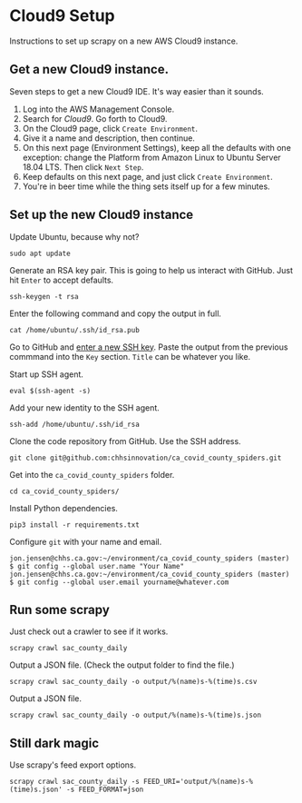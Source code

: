 # Cloud9 Setup

Instructions to set up scrapy on a new AWS Cloud9 instance.

## Get a new Cloud9 instance.

Seven steps to get a new Cloud9 IDE. It's way easier than it sounds.

1. Log into the AWS Management Console.
2. Search for *Cloud9*. Go forth to Cloud9.
3. On the Cloud9 page, click `Create Environment`.
4. Give it a name and description, then continue.
5. On this next page (Environment Settings), keep all the defaults with one exception: change the Platform from Amazon Linux to Ubuntu Server 18.04 LTS. Then click `Next Step`.
6. Keep defaults on this next page, and just click `Create Environment`.
7. You're in beer time while the thing sets itself up for a few minutes.

## Set up the new Cloud9 instance

Update Ubuntu, because why not?

`sudo apt update`

Generate an RSA key pair. This is going to help us interact with GitHub. Just hit `Enter` to accept defaults.

`ssh-keygen -t rsa`

Enter the following command and copy the output in full.

`cat /home/ubuntu/.ssh/id_rsa.pub`

Go to GitHub and [enter a new SSH key](https://github.com/settings/keys). Paste the output from the previous commmand into the `Key` section. `Title` can be whatever you like.

Start up SSH agent.

`eval $(ssh-agent -s)`

Add your new identity to the SSH agent.

`ssh-add /home/ubuntu/.ssh/id_rsa`

Clone the code repository from GitHub. Use the SSH address.

`git clone git@github.com:chhsinnovation/ca_covid_county_spiders.git`

Get into the `ca_covid_county_spiders` folder.

`cd ca_covid_county_spiders/`

Install Python dependencies.

`pip3 install -r requirements.txt`

Configure `git` with your name and email.

`jon.jensen@chhs.ca.gov:~/environment/ca_covid_county_spiders (master) $ git config --global user.name "Your Name"                                                                      
jon.jensen@chhs.ca.gov:~/environment/ca_covid_county_spiders (master) $ git config --global user.email yourname@whatever.com`

## Run some scrapy

Just check out a crawler to see if it works.

`scrapy crawl sac_county_daily`

Output a JSON file. (Check the output folder to find the file.)

`scrapy crawl sac_county_daily -o output/%(name)s-%(time)s.csv`

Output a JSON file.

`scrapy crawl sac_county_daily -o output/%(name)s-%(time)s.json`

## Still dark magic

Use scrapy's feed export options.

`scrapy crawl sac_county_daily -s FEED_URI='output/%(name)s-%(time)s.json' -s FEED_FORMAT=json`
